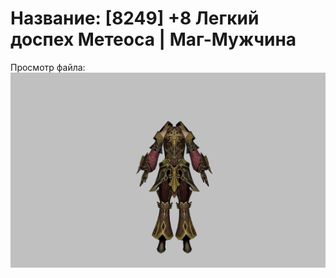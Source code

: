 # Название: [8249] +8 Легкий доспех Метеоса | Маг-Мужчина

Просмотр файла:
![p040030.png](p040030.png)